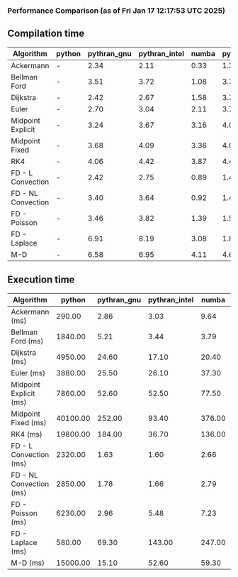 ### Performance Comparison (as of Fri Jan 17 12:17:53 UTC 2025)
## Compilation time
Algorithm                 | python                    | pythran_gnu               | pythran_intel             | numba                     | pyccel_fortran_gnu        | pyccel_c_gnu              | pyccel_fortran_intel      | pyccel_c_intel           
------------------------- | ------------------------- | ------------------------- | ------------------------- | ------------------------- | ------------------------- | ------------------------- | ------------------------- | -------------------------
Ackermann                 | -                         | 2.34                      | 2.11                      | 0.33                      | 1.34                      | 1.31                      | 1.45                      | 1.42                     
Bellman Ford              | -                         | 3.51                      | 3.72                      | 1.08                      | 3.74                      | 4.07                      | 3.92                      | 4.07                     
Dijkstra                  | -                         | 2.42                      | 2.67                      | 1.58                      | 3.76                      | 4.07                      | 3.95                      | 4.06                     
Euler                     | -                         | 2.70                      | 3.04                      | 2.11                      | 3.78                      | 4.05                      | 3.92                      | 4.15                     
Midpoint Explicit         | -                         | 3.24                      | 3.67                      | 3.16                      | 4.05                      | 4.46                      | 4.17                      | 4.45                     
Midpoint Fixed            | -                         | 3.68                      | 4.09                      | 3.36                      | 4.06                      | 4.39                      | 4.24                      | 4.43                     
RK4                       | -                         | 4.06                      | 4.42                      | 3.87                      | 4.47                      | 4.77                      | 4.59                      | 4.83                     
FD - L Convection         | -                         | 2.42                      | 2.75                      | 0.89                      | 1.45                      | 4.05                      | 1.64                      | 4.01                     
FD - NL Convection        | -                         | 3.40                      | 3.64                      | 0.92                      | 1.44                      | 4.04                      | 1.62                      | 4.01                     
FD - Poisson              | -                         | 3.46                      | 3.82                      | 1.39                      | 1.59                      | 4.21                      | 2.93                      | 4.14                     
FD - Laplace              | -                         | 6.91                      | 8.19                      | 3.08                      | 1.87                      | 4.45                      | 2.13                      | 4.38                     
M-D                       | -                         | 6.58                      | 6.95                      | 4.11                      | 4.62                      | 4.78                      | 4.85                      | 5.02                     

## Execution time
Algorithm                 | python                    | pythran_gnu               | pythran_intel             | numba                     | pyccel_fortran_gnu        | pyccel_c_gnu              | pyccel_fortran_intel      | pyccel_c_intel           
------------------------- | ------------------------- | ------------------------- | ------------------------- | ------------------------- | ------------------------- | ------------------------- | ------------------------- | -------------------------
Ackermann (ms)            | 290.00                    | 2.86                      | 3.03                      | 9.64                      | 1.50                      | 1.59                      | 10.30                     | 4.76                     
Bellman Ford (ms)         | 1840.00                   | 5.21                      | 3.44                      | 3.79                      | 3.00                      | 5.98                      | 4.20                      | 18.90                    
Dijkstra (ms)             | 4950.00                   | 24.60                     | 17.10                     | 20.40                     | 19.60                     | 31.00                     | 24.30                     | 23.00                    
Euler (ms)                | 3880.00                   | 25.50                     | 26.10                     | 37.30                     | 16.30                     | 144.00                    | 14.40                     | 127.00                   
Midpoint Explicit (ms)    | 7860.00                   | 52.60                     | 52.50                     | 77.50                     | 23.90                     | 283.00                    | 17.30                     | 250.00                   
Midpoint Fixed (ms)       | 40100.00                  | 252.00                    | 93.40                     | 376.00                    | 75.90                     | 1410.00                   | 59.40                     | 1220.00                  
RK4 (ms)                  | 19800.00                  | 184.00                    | 36.70                     | 136.00                    | 36.20                     | 488.00                    | 38.50                     | 404.00                   
FD - L Convection (ms)    | 2320.00                   | 1.63                      | 1.60                      | 2.66                      | 1.58                      | 1.88                      | 1.63                      | 4.11                     
FD - NL Convection (ms)   | 2850.00                   | 1.78                      | 1.66                      | 2.79                      | 1.86                      | 2.21                      | 1.48                      | 4.18                     
FD - Poisson (ms)         | 6230.00                   | 2.96                      | 5.48                      | 7.23                      | 2.62                      | 3.71                      | 2.58                      | 4.93                     
FD - Laplace (ms)         | 580.00                    | 69.30                     | 143.00                    | 247.00                    | 58.60                     | 257.00                    | 62.40                     | 300.00                   
M-D (ms)                  | 15000.00                  | 15.10                     | 52.60                     | 59.30                     | 53.70                     | 59.50                     | 91.80                     | 60.70                    
